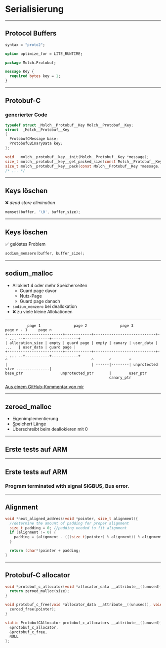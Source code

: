 <!-- sectionTitle: Serialisierung -->

# Serialisierung

---

## Protocol Buffers


```protobuf
syntax = "proto2";

option optimize_for = LITE_RUNTIME;

package Molch.Protobuf;

message Key {
  required bytes key = 1;
}
```

---

## Protobuf-C
<!-- note
Der Name ist noch nicht mal vom Standard erlaubt ...
-->

### generierter Code

```c
typedef struct _Molch__Protobuf__Key Molch__Protobuf__Key;
struct  _Molch__Protobuf__Key
{
  ProtobufCMessage base;
  ProtobufCBinaryData key;
};

void   molch__protobuf__key__init(Molch__Protobuf__Key *message);
size_t molch__protobuf__key__get_packed_size(const Molch__Protobuf__Key *message);
size_t molch__protobuf__key__pack(const Molch__Protobuf__Key *message, uint8_t *out);
/* ... */
```

---

## Keys löschen

❌ *dead store elimination*
```c
memset(buffer, '\0', buffer_size);
```

---

## Keys löschen

✅ gelöstes Problem
```c
sodium_memzero(buffer, buffer_size);
```

---

## sodium_malloc
* Allokiert 4 oder mehr Speicherseiten
  * Guard page davor
  * Nutz-Page
  * Guard page danach
* `sodium_memzero` bei deallokation
* ❌ zu viele kleine Allokationen

---

```
          page 1               page 2               page 3                     page n - 1     page n
+-------------------------+------------+----------------------------+-- ... --+-----------+------------+
| allocation_size | empty | guard page | empty | canary | user_data |   ...   | user_data | guard page |
+-------------------------+------------+----------------------------+-- ... --+-----------+------------+
^                                      ^       ^        ^
|                                      | ------|--------| unprotected size ---------------|
base_ptr                 unprotected_ptr       |        user_ptr
                                               canary_ptr
```
[Aus einem GitHub-Kommentar von mir](https://github.com/jedisct1/libsodium/issues/572#issuecomment-319654932)

---

## zeroed_malloc
* Eigenimplementierung
* Speichert Länge
* Überschreibt beim deallokieren mit 0

---

<!-- note
Vielleicht weiß jemand was jetzt kommt.
-->

## Erste tests auf ARM

---

## Erste tests auf ARM

### Program terminated with signal SIGBUS, Bus error.

---

## Alignment

```c
void *next_aligned_address(void *pointer, size_t alignment){
  //determine the amount of padding for proper alignment
  size_t padding = 0; //padding needed to fit alignment
  if (alignment != 0) {
    padding = (alignment - (((size_t)pointer) % alignment)) % alignment;
  }

  return (char*)pointer + padding;
}
```

---

## Protobuf-C allocator

<!-- note
In C ist sowas relativ einfach
-->

```c
void *protobuf_c_allocator(void *allocator_data __attribute__((unused)), size_t size) {
  return zeroed_malloc(size);
}

void protobuf_c_free(void *allocator_data __attribute__((unused)), void *pointer) {
  zeroed_free(pointer);
}

static ProtobufCAllocator protobuf_c_allocators __attribute__((unused)) = {
  &protobuf_c_allocator,
  &protobuf_c_free,
  NULL
};
```
